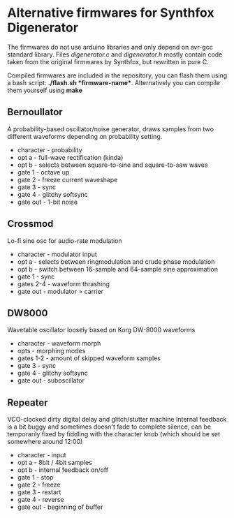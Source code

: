 # Alternative firmwares for Synthfox Digenerator

The firmwares do not use arduino libraries and only depend on avr-gcc standard library. Files *digenerator.c* and *digenerator.h* mostly contain code taken from the original firmwares by Synthfox, but rewritten in pure C.

Compiled firmwares are included in the repository, you can flash them using a bash script: **./flash.sh \*firmware-name\***. Alternatively you can compile them yourself using **make**

## Bernoullator

A probability-based oscillator/noise generator, draws samples from two different waveforms depending on probability setting.

 - character - probability
 - opt a     - full-wave rectification (kinda)
 - opt b     - selects between square-to-sine and square-to-saw waves
 - gate 1    - octave up
 - gate 2    - freeze current waveshape
 - gate 3    - sync
 - gate 4    - glitchy softsync
 - gate out  - 1-bit noise
 
## Crossmod

Lo-fi sine osc for audio-rate modulation

 - character - modulator input
 - opt a     - selects between ringmodulation and crude phase modulation
 - opt b     - switch between 16-sample and 64-sample sine approximation
 - gate 1    - sync
 - gates 2-4 - waveform thrashing
 - gate out  - modulator > carrier
 
## DW8000

Wavetable oscillator loosely based on Korg DW-8000 waveforms

 - character - waveform morph
 - opts      - morphing modes
 - gates 1-2 - amount of skipped waveform samples
 - gate 3    - sync
 - gate 4    - glitchy softsync
 - gate out  - suboscillator

## Repeater

VCO-clocked dirty digital delay and glitch/stutter machine
Internal feedback is a bit buggy and sometimes doesn't fade to complete silence, can be temporarily fixed by fiddling with the character knob (which should be set somewhere around 12:00)

 - character - input
 - opt a - 8bit / 4bit samples
 - opt b - internal feedback on/off
 - gate 1 - stop
 - gate 2 - freeze
 - gate 3 - restart
 - gate 4 - reverse
 - gate out - beginning of buffer
